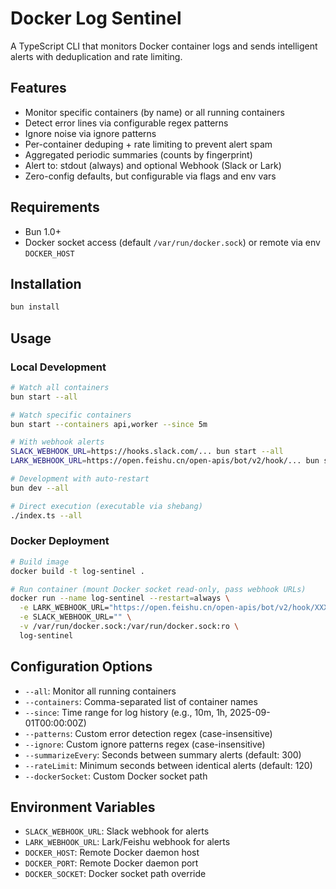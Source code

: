 # Docker Log Sentinel

A TypeScript CLI that monitors Docker container logs and sends intelligent alerts with deduplication and rate limiting.

## Features

- Monitor specific containers (by name) or all running containers
- Detect error lines via configurable regex patterns
- Ignore noise via ignore patterns
- Per-container deduping + rate limiting to prevent alert spam
- Aggregated periodic summaries (counts by fingerprint)
- Alert to: stdout (always) and optional Webhook (Slack or Lark)
- Zero-config defaults, but configurable via flags and env vars

## Requirements

- Bun 1.0+
- Docker socket access (default `/var/run/docker.sock`) or remote via env `DOCKER_HOST`

## Installation

```bash
bun install
```

## Usage

### Local Development

```bash
# Watch all containers
bun start --all

# Watch specific containers  
bun start --containers api,worker --since 5m

# With webhook alerts
SLACK_WEBHOOK_URL=https://hooks.slack.com/... bun start --all
LARK_WEBHOOK_URL=https://open.feishu.cn/open-apis/bot/v2/hook/... bun start --all

# Development with auto-restart
bun dev --all

# Direct execution (executable via shebang)
./index.ts --all
```

### Docker Deployment

```bash
# Build image
docker build -t log-sentinel .

# Run container (mount Docker socket read-only, pass webhook URLs)
docker run --name log-sentinel --restart=always \
  -e LARK_WEBHOOK_URL="https://open.feishu.cn/open-apis/bot/v2/hook/XXXX" \
  -e SLACK_WEBHOOK_URL="" \
  -v /var/run/docker.sock:/var/run/docker.sock:ro \
  log-sentinel
```

## Configuration Options

- `--all`: Monitor all running containers
- `--containers`: Comma-separated list of container names
- `--since`: Time range for log history (e.g., 10m, 1h, 2025-09-01T00:00:00Z)
- `--patterns`: Custom error detection regex (case-insensitive)
- `--ignore`: Custom ignore patterns regex (case-insensitive)
- `--summarizeEvery`: Seconds between summary alerts (default: 300)
- `--rateLimit`: Minimum seconds between identical alerts (default: 120)
- `--dockerSocket`: Custom Docker socket path

## Environment Variables

- `SLACK_WEBHOOK_URL`: Slack webhook for alerts
- `LARK_WEBHOOK_URL`: Lark/Feishu webhook for alerts
- `DOCKER_HOST`: Remote Docker daemon host
- `DOCKER_PORT`: Remote Docker daemon port
- `DOCKER_SOCKET`: Docker socket path override
